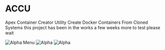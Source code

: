 # ACCU
Apex Container Creator Utility Create Docker Containers From Cloned Systems 
this project has been in the works a few weeks more to test please wait 

![Alpha Menu](https://github.com/user-attachments/assets/b022f38d-f540-46f1-9cfe-86c03924429e)
![Alpha](https://github.com/user-attachments/assets/ebee7088-c4d0-4bba-9eaf-2cbe2a007019)
![Alpha](https://github.com/user-attachments/assets/cce8af89-d317-4f8d-8c2f-16bb901a85bd)
